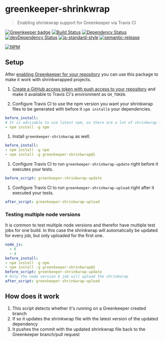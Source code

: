 # greenkeeper-shrinkwrap

> Enabling shrinkwrap support for Greenkeeper via Travis CI

[![Greenkeeper badge](https://badges.greenkeeper.io/greenkeeperio/greenkeeper-shrinkwrap.svg)](https://greenkeeper.io/)
[![Build Status](https://travis-ci.org/greenkeeperio/greenkeeper-shrinkwrap.svg?branch=master)](https://travis-ci.org/greenkeeperio/greenkeeper-shrinkwrap)
[![Dependency Status](https://david-dm.org/greenkeeperio/greenkeeper-shrinkwrap/master.svg)](https://david-dm.org/greenkeeperio/greenkeeper-shrinkwrap/master)
[![devDependency Status](https://david-dm.org/greenkeeperio/greenkeeper-shrinkwrap/master/dev-status.svg)](https://david-dm.org/greenkeeperio/greenkeeper-shrinkwrap/master#info=devDependencies)
[![js-standard-style](https://img.shields.io/badge/code%20style-standard-brightgreen.svg?style=flat)](https://github.com/feross/standard)
[![semantic-release](https://img.shields.io/badge/%20%20%F0%9F%93%A6%F0%9F%9A%80-semantic--release-e10079.svg)](https://github.com/semantic-release/semantic-release)

[![NPM](https://nodei.co/npm/greenkeeper-shrinkwrap.png?downloads=true&downloadRank=true&stars=true)](https://nodei.co/npm/greenkeeper-shrinkwrap/)

## Setup

After [enabling Greenkeeper for your repository](https://github.com/greenkeeperio/greenkeeper#getting-started-with-greenkeeper) you can use this package to make it work with shrinkwrapped projects.

1. [Create a GitHub access token with push access to your repository](https://github.com/settings/tokens) and make it available to Travis CI's environment as `GH_TOKEN`.

1. Configure Travis CI to use the npm version you want your shrinkwrap files to be generated with before it `npm install`s your dependencies.

  ```yml
  before_install:
  # It is advisable to use latest npm, as there are a lot of shrinkwrap fixes in there
  - npm install -g npm
  ```

1. Install `greenkeeper-shrinkwrap` as well.

  ```yml
  before_install:
  - npm install -g npm
  - npm install -g greenkeeper-shrinkwrap@1
  ```

1. Configure Travis CI to run `greenkeeper-shrinkwrap-update` right before it executes your tests.

  ```yml
  before_script: greenkeeper-shrinkwrap-update
  ```

1. Configure Travis CI to run `greenkeeper-shrinkwrap-upload` right after it executed your tests.

  ```yml
  after_script: greenkeeper-shrinkwrap-upload
  ```

### Testing multiple node versions

It is common to test multiple node versions and therefor have multiple test jobs for one build. In this case the shrinkwrap will automatically be updated for every job, but only uploaded for the first one.

```yml
node_js:
  - 6
  - 4
before_install:
- npm install -g npm
- npm install -g greenkeeper-shrinkwrap@1
before_script: greenkeeper-shrinkwrap-update
# Only the node version 6 job will upload the shrinkwrap
after_script: greenkeeper-shrinkwrap-upload
```

## How does it work

1. This script detects whether it's running on a Greenkeeper created branch
2. If so it updates the shrinkwrap file with the latest version of the updated dependency
3. It pushes the commit with the updated shrinkwrap file back to the Greenkeeper branch/pull request
